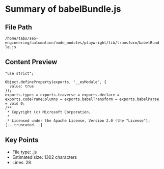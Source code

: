 # Summary of babelBundle.js
  
## File Path
`/home/tabs/seo-engineering/automation/node_modules/playwright/lib/transform/babelBundle.js`

## Content Preview
```
"use strict";

Object.defineProperty(exports, "__esModule", {
  value: true
});
exports.types = exports.traverse = exports.declare = exports.codeFrameColumns = exports.babelTransform = exports.babelParse = void 0;
/**
 * Copyright (c) Microsoft Corporation.
 *
 * Licensed under the Apache License, Version 2.0 (the "License");
[...truncated...]
```

## Key Points
- File type: .js
- Estimated size: 1302 characters
- Lines: 28
